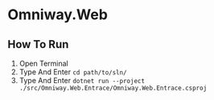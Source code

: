 # Omniway.Web


## How To Run 

1. Open Terminal
2. Type And Enter ```cd path/to/sln/```
3. Type And Enter ```dotnet run --project ./src/Omniway.Web.Entrace/Omniway.Web.Entrace.csproj ```
